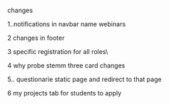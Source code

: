 changes

1..notifications in navbar name webinars

2 changes in footer

3 specific registration for all roles\

4 why probe stemm three card changes

5.. questionarie static page and redirect to that page

6 my projects tab for students to apply
